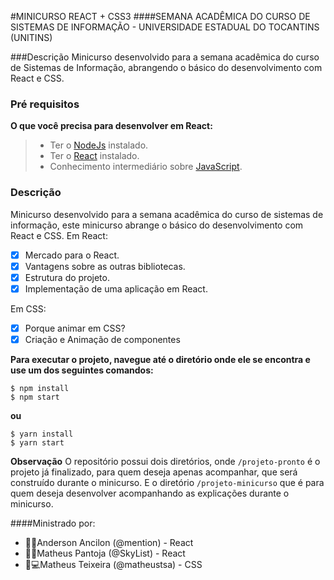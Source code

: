 #MINICURSO REACT + CSS3
####SEMANA ACADÊMICA DO CURSO DE SISTEMAS DE INFORMAÇÃO - UNIVERSIDADE ESTADUAL DO TOCANTINS (UNITINS)

###Descrição
Minicurso desenvolvido para a semana acadêmica do curso de Sistemas de Informação, abrangendo o básico do desenvolvimento com React e CSS. 

### Pré requisitos
__O que você precisa para desenvolver em React:__
>- Ter o [NodeJs](https://nodejs.org/en/) instalado.
>- Ter o [React](https://reactjs.org/) instalado. 
>- Conhecimento intermediário sobre [JavaScript](https://developer.mozilla.org/pt-BR/docs/Web/JavaScript).

### Descrição
Minicurso desenvolvido para a semana acadêmica do curso de sistemas de informação, este minicurso abrange o básico do desenvolvimento com React e CSS. 
Em React:
- [x] Mercado para o React.
- [x] Vantagens sobre as outras bibliotecas.
- [x] Estrutura do projeto.
- [x] Implementação de uma aplicação em React.

Em CSS:
- [x] Porque animar em CSS?
- [x] Criação e Animação de componentes

__Para executar o projeto, navegue até o diretório onde ele se encontra e use um dos seguintes comandos:__
``` 
$ npm install
$ npm start
```
__ou__
``` 
$ yarn install
$ yarn start
```

__Observação__
O repositório possui dois diretórios, onde `/projeto-pronto` é o projeto já finalizado, para quem deseja apenas acompanhar, que será construído durante o minicurso. E o diretório `/projeto-minicurso` que é para quem deseja desenvolver acompanhando as explicações durante o minicurso. 

####Ministrado por:
* 👨‍💻Anderson Ancilon (@mention) - React
* 👨‍💻Matheus Pantoja  (@SkyList) - React
* 👨💻Matheus Teixeira (@matheustsa) - CSS

